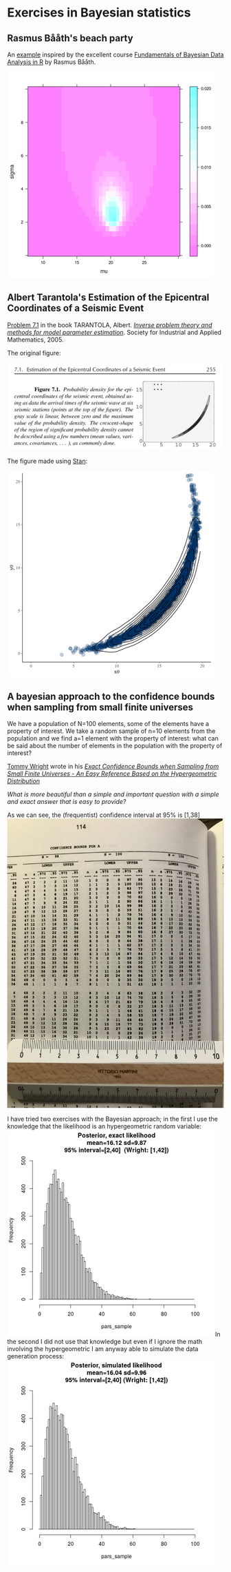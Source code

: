 # Exercises in Bayesian statistics

##  Rasmus Bååth's beach party
An [example](rasmus_baath_lake_beach_summer_party.R) inspired by the excellent course [Fundamentals of Bayesian Data Analysis in R](https://www.datacamp.com/courses/fundamentals-of-bayesian-data-analysis-in-r) by Rasmus Bååth.

![posterior density](posterior.png)

## Albert Tarantola's Estimation of the Epicentral Coordinates of a Seismic Event
[Problem 7.1](Estimation_of_the_Epicentral_Coordinates_of_a_Seismic_Event.R) in the book TARANTOLA, Albert. [*Inverse problem theory and methods for model parameter estimation*](http://www.ipgp.fr/~tarantola/Files/Professional/Books/InverseProblemTheory.pdf). Society for Industrial and Applied Mathematics, 2005.

The original figure:

![The original Figure 7.1](Tarantola-fig7_1.png)

The figure made using [Stan](https://mc-stan.org/):

![My replication of Figure 7.1](Estimation_of_the_Epicentral_Coordinates_of_a_Seismic_Event.png)

## A bayesian approach to the confidence bounds when sampling from small finite universes
We have a population of N=100 elements, some of the elements have a property of interest.
We take a random sample of n=10 elements from the population and we find a=1 element with 
the property of interest: what can be said about the number of elements in the population
with the property of interest?

[Tommy Wright](https://www.census.gov/research/researchers/profile.php?cv_sub=div&cv_profile=3743)
wrote in his [*Exact Confidence Bounds when Sampling from Small Finite Universes - 
An Easy Reference Based on the Hypergeometric Distribution*](https://www.springer.com/gp/book/9780387975153)

*What is more beautiful than a simple and important
question with a simple and exact answer that is easy
to provide?*

As we can see, the (frequentist) confidence interval at 95% is [1,38]
![Table at page 114 in Wright](Wright_pag114.jpg)

I have tried two exercises with the Bayesian approach;
in the first I use the knowledge that the likelihood is an hypergeometric random
variable:
![exact likelihood](proportion_from_a_finite_universe-1.png)
In the second I did not use that knowledge but even if I 
ignore the math involving the hypergeometric I am anyway 
able to simulate the data generation process:
![simulated likelihood](proportion_from_a_finite_universe-2.png)


